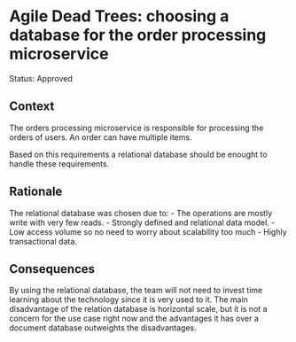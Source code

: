 # Agile Dead Trees: choosing a database for the order processing microservice

Status: Approved

## Context

The orders processing microservice is responsible for processing the orders of users. An order can have multiple items.

Based on this requirements a relational database should be enought to handle these requirements.

## Rationale

The relational database was chosen due to:
    - The operations are mostly write with very few reads.
    - Strongly defined and relational data model.
    - Low access volume so no need to worry about scalability too much
    - Highly transactional data.

## Consequences

By using the relational database, the team will not need to invest time learning about the technology since it is very used to it. The main disadvantage of the relation database is horizontal scale, but it is not a concern for the use case right now and the advantages it has over a document database outweights the disadvantages.
